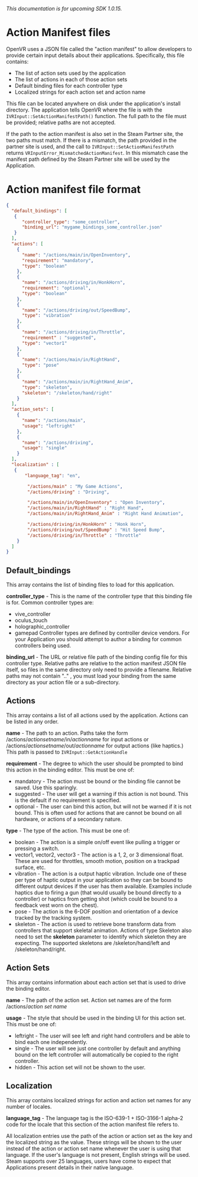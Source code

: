 _This documentation is for upcoming SDK 1.0.15._

# Action Manifest files

OpenVR uses a JSON file called the "action manifest" to allow developers to provide certain input details about their applications. Specifically, this file contains:

* The list of action sets used by the application
* The list of actions in each of those action sets
* Default binding files for each controller type
* Localized strings for each action set and action name

This file can be located anywhere on disk under the application's install directory. The application tells OpenVR where the file is with the `IVRInput::SetActionManifestPath()` function. The full path to the file must be provided; relative paths are not accepted. 

If the path to the action manifest is also set in the Steam Partner site, the two paths must match. If there is a mismatch, the path provided in the partner site is used, and the call to `IVRInput::SetActionManifestPath` returns `VRInputError_MismatchedActionManifest`. In this mismatch case the manifest path defined by the Steam Partner site will be used by the Application.

# Action manifest file format
```JSON
{
  "default_bindings": [
   {
      "controller_type": "some_controller",
      "binding_url": "mygame_bindings_some_controller.json"
   }
  ], 
  "actions": [
    {
      "name": "/actions/main/in/OpenInventory",
      "requirement": "mandatory",
      "type": "boolean"
    },
    {
      "name": "/actions/driving/in/HonkHorn",
      "requirement": "optional",
      "type": "boolean"
    },
    {
      "name": "/actions/driving/out/SpeedBump",
      "type": "vibration"
    },
    {
      "name": "/actions/driving/in/Throttle",
      "requirement" : "suggested",
      "type": "vector1"
    },
    {
      "name": "/actions/main/in/RightHand",
      "type": "pose"
    },
    {
      "name": "/actions/main/in/RightHand_Anim",
      "type": "skeleton",
      "skeleton": "/skeleton/hand/right"
    }
  ],
  "action_sets": [
    {
      "name": "/actions/main",
      "usage": "leftright"
    },
    {
      "name": "/actions/driving",
      "usage": "single"
    }
  ],
  "localization" : [
   {
       "language_tag": "en",

        "/actions/main" : "My Game Actions",
        "/actions/driving" : "Driving",

        "/actions/main/in/OpenInventory" : "Open Inventory",
        "/actions/main/in/RightHand" : "Right Hand",
        "/actions/main/in/RightHand_Anim" : "Right Hand Animation",

        "/actions/driving/in/HonkHorn" : "Honk Horn",
        "/actions/driving/out/SpeedBump" : "Hit Speed Bump",
        "/actions/driving/in/Throttle" : "Throttle"
    }
  ]
}
```

## Default_bindings
This array contains the list of binding files to load for this application. 

**controller_type** - This is the name of the controller type that this binding file is for. Common controller types are:
* vive_controller
* oculus_touch
* holographic_controller
* gamepad
Controller types are defined by controller device vendors. For your Application you should attempt to author a binding for common controllers being used.

**binding_url** - The URL or relative file path of the binding config file for this controller type. Relative paths are relative to the action manifest JSON file itself, so files in the same directory only need to provide a filename. Relative paths may not contain ".." , you must load your binding from the same directory as your action file or a sub-directory.

## Actions
This array contains a list of all actions used by the application. Actions can be listed in any order.

**name** - The path to an action. Paths take the form /actions/_actionsetname_/in/_actionname_ for input actions or /actions/_actionsetname_/out/_actionname_ for output actions (like haptics.) This path is passed to `IVRInput::GetActionHandle`

**requirement** - The degree to which the user should be prompted to bind this action in the binding editor. This must be one of:
* mandatory - The action must be bound or the binding file cannot be saved. Use this sparingly.
* suggested - The user will get a warning if this action is not bound. This is the default if no requirement is specified.
* optional - The user can bind this action, but will not be warned if it is not bound. This is often used for actions that are cannot be bound on all hardware, or actions of a secondary nature.

**type** - The type of the action. This must be one of:
* boolean - The action is a simple on/off event like pulling a trigger or pressing a switch.
* vector1, vector2, vector3 - The action is a 1, 2, or 3 dimensional float. These are used for throttles, smooth motion, position on a trackpad surface, etc.
* vibration - The action is a output haptic vibration. Include one of these per type of haptic output in your application so they can be bound to different output devices if the user has them available. Examples include haptics due to firing a gun (that would usually be bound directly to a controller) or haptics from getting shot (which could be bound to a feedback vest worn on the chest).
* pose - The action is the 6-DOF position and orientation of a device tracked by the tracking system. 
* skeleton - The action is used to retrieve bone transform data from controllers that support skeletal animation. Actions of type Skeleton also need to set the **skeleton** parameter to identify which skeleton they are expecting. The supported skeletons are /skeleton/hand/left and /skeleton/hand/right.

## Action Sets
This array contains information about each action set that is used to drive the binding editor.

**name** - The path of the action set. Action set names are of the form /actions/_action set name_

**usage** - The style that should be used in the binding UI for this action set. This must be one of:
* leftright - The user will see left and right hand controllers and be able to bind each one independently.
* single - The user will see just one controller by default and anything bound on the left controller will automatically be copied to the right controller.
* hidden - This action set will not be shown to the user.


## Localization
This array contains localized strings for action and action set names for any number of locales. 

**language_tag** - The language tag is the ISO-639-1 + ISO-3166-1 alpha-2 code for the locale that this section of the action manifest file refers to.

All localization entries use the path of the action or action set as the key and the localized string as the value. These strings will be shown to the user instead of the action or action set name whenever the user is using that language. If the user's language is not present, English strings will be used. Steam supports over 25 languages, users have come to expect that Applications present details in their native language.

